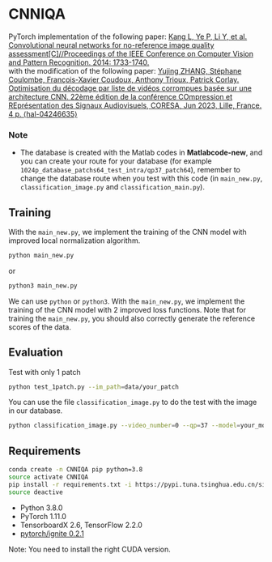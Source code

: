 # CNNIQA
PyTorch implementation of the following paper:
[Kang L, Ye P, Li Y, et al. Convolutional neural networks for no-reference image quality assessment[C]//Proceedings of the IEEE Conference on Computer Vision and Pattern Recognition. 2014: 1733-1740.](http://openaccess.thecvf.com/content_cvpr_2014/papers/Kang_Convolutional_Neural_Networks_2014_CVPR_paper.pdf) <br>
with the modification of the following paper:
[Yujing ZHANG, Stéphane Coulombe, François-Xavier Coudoux, Anthony Trioux, Patrick Corlay. Optimisation du décodage par liste de vidéos corrompues basée sur une architecture CNN. 22ème édition de la conférence COmpression et REprésentation des Signaux Audiovisuels, CORESA, Jun 2023, Lille, France. 4 p. ⟨hal-04246635⟩](https://hal.science/hal-04246635)

### Note
- The database is created with the Matlab codes in **Matlabcode-new**, and you can create your route for your database (for example `1024p_database_patchs64_test_intra/qp37_patch64`), remember to change the database route when you test with this code (in `main_new.py`, `classification_image.py` and `classification_main.py`).

## Training
With the `main_new.py`, we implement the training of the CNN model with improved local normalization algorithm.<br>

```bash
python main_new.py 
```
or
```bash
python3 main_new.py
```
We can use `python` or `python3`. With the `main_new.py`, we implement the training of the CNN model with 2 improved loss functions.
Note that for training the `main_new.py`, you should also correctly generate the reference scores of the data.

## Evaluation
Test with only 1 patch 
```bash
python test_1patch.py --im_path=data/your_patch
```
You can use the file `classification_image.py` to do the test with the image in our database.
```bash
python classification_image.py --video_number=0 --qp=37 --model=your_model_name
```

## Requirements
```bash
conda create -n CNNIQA pip python=3.8
source activate CNNIQA
pip install -r requirements.txt -i https://pypi.tuna.tsinghua.edu.cn/simple
source deactive
```
- Python 3.8.0
- PyTorch 1.11.0
- TensorboardX 2.6, TensorFlow 2.2.0
- [pytorch/ignite 0.2.1](https://github.com/pytorch/ignite)

Note: You need to install the right CUDA version.


